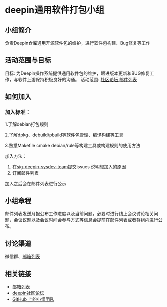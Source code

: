 <!--

请按照实际情况编辑此文件，以使内容适应您所要创建的 SIG 的实际情况，并在发起申请时删除此段注释。

请注意：

以下五段二级标题均为必须存在的段落。小组也可根据自身需求增加其它的段落和详细的描述，但不应删除此处的四个段落。

-->
# deepin通用软件打包小组

## 小组简介

负责Deepin仓库通用开源软件包的维护，进行软件包构建、Bug修复等工作

## 活动范围与目标

目标: 为Deepin操作系统提供通用软件包的维护，跟进版本更新和BUG修复工作，与软件上游保持积极良好的沟通。
活动范围: [社区论坛](https://bbs.deepin.org/),[邮件列表](https://www.freelists.org/list/sig-deepin-sysdev-team)

## 如何加入

### 加入标准： 

1.了解debian打包规则

2.了解dpkg、debuild/pbuild等软件包管理、编译构建等工具

3.熟悉Makefile cmake debian/rule等构建工具或构建规则的使用方法

加入方法：

1. 在[sig-deepin-sysdev-team](https://github.com/deepin-community/sig-deepin-sysdev-team/issues)提交issues 说明想加入的原因
2. 订阅邮件列表

加入之后会在邮件列表进行公示

## 小组章程

邮件列表发送月报公布工作进度以及当前问题，必要时进行线上会议讨论相关问题，会议议题以及会议时间会参与方式等信息会提前在邮件列表或者群组内进行公布。

## 讨论渠道

微信群、[邮箱列表](https://www.freelists.org/list/sig-deepin-sysdev-team)

## 相关链接

- [邮箱列表](https://www.freelists.org/list/sig-deepin-sysdev-team)
- [deepin社区论坛](https://bbs.deepin.org/)
- [GitHub 上的小组团队](https://github.com/deepin-community/sig-deepin-sysdev-team)

